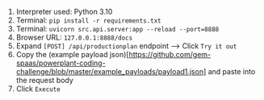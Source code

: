 1. Interpreter used: Python 3.10
2. Terminal: `pip install -r requirements.txt`
3. Terminal: `uvicorn src.api.server:app --reload --port=8888`
4. Browser URL: `127.0.0.1:8888/docs`
5. Expand `[POST] /api/productionplan` endpoint --> Click `Try it out`
6. Copy the (example payload json)[https://github.com/gem-spaas/powerplant-coding-challenge/blob/master/example_payloads/payload1.json] and paste into the request body
7. Click `Execute`